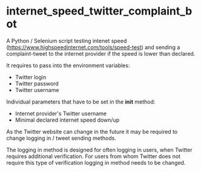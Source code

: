 # internet_speed_twitter_complaint_bot

A Python / Selenium script testing intenet speed (https://www.highspeedinternet.com/tools/speed-test) and sending a complaint-tweet to the internet provider if the speed is lower than declared.

It requires to pass into the environment variables:
  * Twitter login
  * Twitter password
  * Twitter username

Individual parameters that have to be set in the __init__ method:
  * Internet provider's Twitter username
  * Minimal declared internet speed down/up

As the Twitter website can change in the future it may be required to change logging in / tweet sending methods.

The logging in method is designed for often logging in users, when Twitter requires additional verification. For users from whom Twitter does not require this type of verification logging in method needs to be changed.
